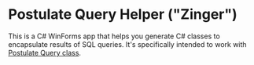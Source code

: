 # Postulate Query Helper ("Zinger")

This is a C# WinForms app that helps you generate C# classes to encapsulate results of SQL queries. It's specifically intended to work with [Postulate Query class](https://github.com/adamosoftware/Postulate.Lite/wiki/Using-the-Query-class).
